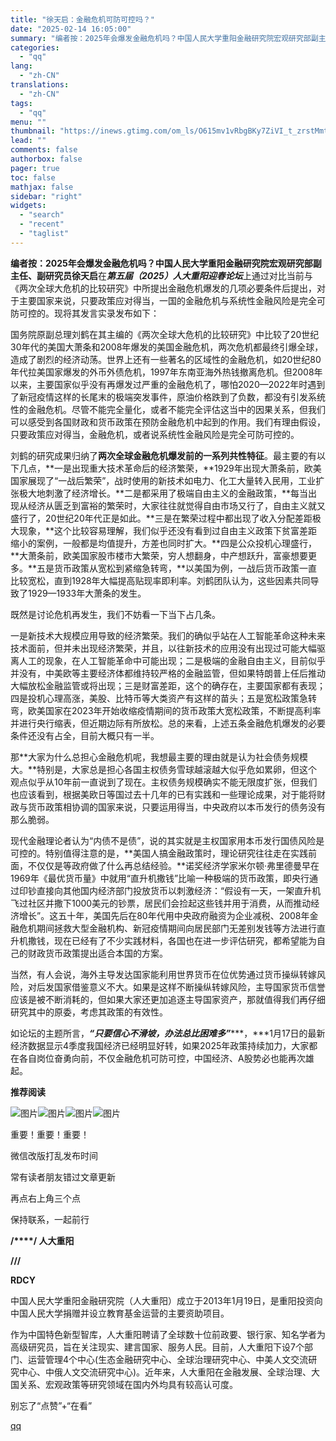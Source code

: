 ```yaml
---
title: "徐天启：金融危机可防可控吗？"
date: "2025-02-14 16:05:00"
summary: "编者按：2025年会爆发金融危机吗？中国人民大学重阳金融研究院宏观研究部副主任、副研究员徐天启在第五..."
categories:
  - "qq"
lang:
  - "zh-CN"
translations:
  - "zh-CN"
tags:
  - "qq"
menu: ""
thumbnail: "https://inews.gtimg.com/om_ls/O615mv1vRbgBKy7ZiVI_t_zrstMmtezYeD5qpy9acCfWcAA_640360/0"
lead: ""
comments: false
authorbox: false
pager: true
toc: false
mathjax: false
sidebar: "right"
widgets:
  - "search"
  - "recent"
  - "taglist"
---
```


**编者按：**2025年会爆发金融危机吗？中国人民大学重阳金融研究院宏观研究部副主任、副研究员**徐天启**在***第五届（2025）人大重阳迎春论坛***上通过对比当前与《两次全球大危机的比较研究》中所提出金融危机爆发的几项必要条件后提出，对于主要国家来说，只要政策应对得当，一国的金融危机与系统性金融风险是完全可防可控的。现将其发言实录发布如下：

  


  


  


  


  


  


  


  


  


  


  


  


国务院原副总理刘鹤在其主编的《两次全球大危机的比较研究》中比较了20世纪30年代的美国大萧条和2008年爆发的美国金融危机，两次危机都最终引爆全球，造成了剧烈的经济动荡。世界上还有一些著名的区域性的金融危机，如20世纪80年代拉美国家爆发的外币外债危机，1997年东南亚海外热钱撤离危机。但2008年以来，主要国家似乎没有再爆发过严重的金融危机了，哪怕2020—2022年时遇到了新冠疫情这样的长尾末的极端突发事件，原油价格跌到了负数，都没有引发系统性的金融危机。尽管不能完全量化，或者不能完全评估这当中的因果关系，但我们可以感受到各国财政和货币政策在预防金融危机中起到的作用。我们有理由假设，只要政策应对得当，金融危机，或者说系统性金融风险是完全可防可控的。

刘鹤的研究成果归纳了**两次全球金融危机爆发前的一系列共性特征**。最主要的有以下几点，**一是出现重大技术革命后的经济繁荣，**1929年出现大萧条前，欧美国家展现了“一战后繁荣”，战时使用的新技术如电力、化工大量转入民用，工业扩张极大地刺激了经济增长。**二是都采用了极端自由主义的金融政策，**每当出现从经济从匮乏到富裕的繁荣时，大家往往就觉得自由市场又行了，自由主义就又盛行了，20世纪20年代正是如此。**三是在繁荣过程中都出现了收入分配差距极大现象，**这个比较容易理解，我们似乎还没有看到过自由主义政策下贫富差距缩小的案例，一般都是均值提升，方差也同时扩大。**四是公众投机心理盛行，**大萧条前，欧美国家股市楼市大繁荣，穷人想翻身，中产想跃升，富豪想要更多。**五是货币政策从宽松到紧缩急转弯，**以美国为例，一战后货币政策一直比较宽松，直到1928年大幅提高贴现率即利率。刘鹤团队认为，这些因素共同导致了1929—1933年大萧条的发生。

既然是讨论危机再发生，我们不妨看一下当下占几条。

一是新技术大规模应用导致的经济繁荣。我们的确似乎站在人工智能革命这种未来技术面前，但并未出现经济繁荣，并且，以往新技术的应用没有出现过可能大幅驱离人工的现象，在人工智能革命中可能出现；二是极端的金融自由主义，目前似乎并没有，中美欧等主要经济体都维持较严格的金融监管，但如果特朗普上任后推动大幅放松金融监管或将出现；三是财富差距，这个的确存在，主要国家都有表现；四是投机心理高涨，美股、比特币等大类资产有这样的苗头；五是宽松政策急转弯，欧美国家在2023年开始收缩疫情期间的货币政策大宽松政策，不断提高利率并进行央行缩表，但近期边际有所放松。总的来看，上述五条金融危机爆发的必要条件还没有占全，目前大概只有一半。

那**大家为什么总担心金融危机呢，我想最主要的理由就是认为社会债务规模大。**特别是，大家总是担心各国主权债务雪球越滚越大似乎危如累卵，但这个观点似乎从10年前一直说到了现在。主权债务规模确实不能无限度扩张，但我们也应该看到，根据美欧日等国过去十几年的已有实践和一些理论成果，对于能将财政与货币政策相协调的国家来说，只要运用得当，中央政府以本币发行的债务没有那么脆弱。

现代金融理论者认为“内债不是债”，说的其实就是主权国家用本币发行国债风险是可控的。特别值得注意的是，**美国人搞金融政策时，理论研究往往走在实践前面，不仅仅是等政府做了什么再总结经验。**诺奖经济学家米尔顿·弗里德曼早在1969年《最优货币量》中就用“直升机撒钱”比喻一种极端的货币政策，即央行通过印钞直接向其他国内经济部门投放货币以刺激经济：“假设有一天，一架直升机飞过社区并撒下1000美元的钞票，居民们会捡起这些钱并用于消费，从而推动经济增长”。这五十年，美国先后在80年代用中央政府融资为企业减税、2008年金融危机期间拯救大型金融机构、新冠疫情期间向居民部门无差别发钱等方法进行直升机撒钱，现在已经有了不少实践材料，各国也在进一步评估研究，都希望能为自己的财政货币政策提出适合本国的方案。

当然，有人会说，海外主导发达国家能利用世界货币在位优势通过货币操纵转嫁风险，对后发国家借鉴意义不大。如果是这样不断操纵转嫁风险，主导国家货币信誉应该是被不断消耗的，但如果大家还更加追逐主导国家资产，那就值得我们再仔细研究其中的原委，考虑其政策的有效性。

如论坛的主题所言，***“只要信心不滑坡，办法总比困难多”******，***1月17日的最新经济数据显示4季度我国经济已经明显好转，如果2025年政策持续加力，大家都在各自岗位奋勇向前，不仅金融危机可防可控，中国经济、A股势必也能再次雄起。

**推荐阅读**

![图片](https://inews.gtimg.com/om_bt/OFc4CBE_sSPaWS-rqOjnX8JZppbLLGFVGEsyCMrN-Rzd4AA/641)![图片](https://inews.gtimg.com/om_bt/OT4UPoD_b5i5T-1apk8_MzFHjV80P0_duoBWtTjxEVeG0AA/641)![图片](https://inews.gtimg.com/om_bt/O1bs6sVPUhxiwvGCPMUeHgUy9CbrV5eulNDUZRGrmyYd0AA/641)![图片](https://inews.gtimg.com/om_bt/OOcR1mfipTH5uD1j2d6R7K3_aKK8pj3m5rqQk3y1sPOp0AA/641)

重要！重要！重要！

微信改版打乱发布时间

常有读者朋友错过文章更新

再点右上角三个点

保持联系，一起前行

**/****/ 人大重阳**

**///**

**RDCY**

中国人民大学重阳金融研究院（人大重阳）成立于2013年1月19日，是重阳投资向中国人民大学捐赠并设立教育基金运营的主要资助项目。

  


作为中国特色新型智库，人大重阳聘请了全球数十位前政要、银行家、知名学者为高级研究员，旨在关注现实、建言国家、服务人民。目前，人大重阳下设7个部门、运营管理4个中心(生态金融研究中心、全球治理研究中心、中美人文交流研究中心、中俄人文交流研究中心)。近年来，人大重阳在金融发展、全球治理、大国关系、宏观政策等研究领域在国内外均具有较高认可度。

别忘了“点赞”+“在看”

[qq](https://new.qq.com/rain/a/20250214A05V1Q00)
